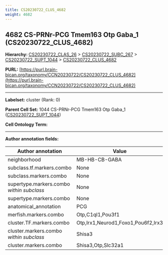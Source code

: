 ```yaml
---
title: CS20230722_CLUS_4682
weight: 4682
---
```

## 4682 CS-PRNr-PCG Tmem163 Otp Gaba_1 (CS20230722_CLUS_4682)
<b>Hierarchy: </b>
[CS20230722_CLAS_26](../CS20230722_CLAS_26) >
[CS20230722_SUBC_267](../CS20230722_SUBC_267) >
[CS20230722_SUPT_1044](../CS20230722_SUPT_1044) >
[CS20230722_CLUS_4682](../CS20230722_CLUS_4682)

**PURL:** [https://purl.brain-bican.org/taxonomy/CCN20230722/CS20230722_CLUS_4682](https://purl.brain-bican.org/taxonomy/CCN20230722/CS20230722_CLUS_4682)

---


**Labelset:** cluster (Rank: 0)

**Parent Cell Set:** 1044 CS-PRNr-PCG Tmem163 Otp Gaba_1 ([CS20230722_SUPT_1044](../CS20230722_SUPT_1044))



**Cell Ontology Term:** 

[MARKER GENES.]: #


---

[TRANSFERRED ANNOTATIONS.]: #


[AUTHOR ANNOTATION FIELDS.]: #


**Author annotation fields:**

| Author annotation | Value |
|-------------------|-------|
|neighborhood|MB-HB-CB-GABA|
|subclass.tf.markers.combo|None|
|subclass.markers.combo|None|
|supertype.markers.combo _within subclass_|None|
|supertype.markers.combo|None|
|anatomical_annotation|PCG|
|merfish.markers.combo|Otp,C1ql1,Pou3f1|
|cluster.TF.markers.combo|Otp,Irx1,Neurod1,Foxo1,Pou6f2,Irx3|
|cluster.markers.combo _within subclass_|Shisa3|
|cluster.markers.combo|Shisa3,Otp,Slc32a1|
